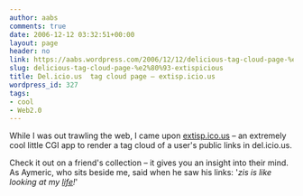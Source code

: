 ```yaml
---
author: aabs
comments: true
date: 2006-12-12 03:32:51+00:00
layout: page
header: no
link: https://aabs.wordpress.com/2006/12/12/delicious-tag-cloud-page-%e2%80%93-extispicious/
slug: delicious-tag-cloud-page-%e2%80%93-extispicious
title: Del.icio.us  tag cloud page – extisp.icio.us
wordpress_id: 327
tags:
- cool
- Web2.0
---
```


While I was out trawling the web, I came upon [extisp.ico.us](http://kevan.org/extispicious.cgi?name=aabs) – an extremely cool little CGI app to render a tag cloud of a user's public links in del.icio.us.


Check it out on a friend's collection – it gives you an insight into their mind. As Aymeric, who sits beside me, said when he saw his links: '_zis is like looking at my [life](http://kevan.org/extispicious.cgi?name=aymericg)!_'
